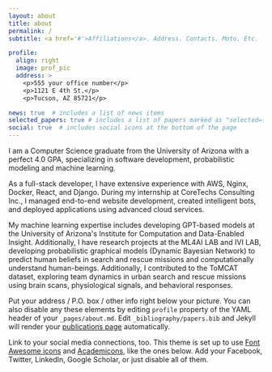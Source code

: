 ```yaml
---
layout: about
title: about
permalink: /
subtitle: <a href='#'>Affiliations</a>. Address. Contacts. Moto. Etc.

profile:
  align: right
  image: prof_pic
  address: >
    <p>555 your office number</p>
    <p>1121 E 4th St.</p>
    <p>Tucson, AZ 85721</p>

news: true  # includes a list of news items
selected_papers: true # includes a list of papers marked as "selected={true}"
social: true  # includes social icons at the bottom of the page
---
```


I am a Computer Science graduate from the University of Arizona with a perfect 4.0 GPA, specializing in software development, probabilistic modeling and machine learning.

As a full-stack developer, I have extensive experience with AWS, Nginx, Docker, React, and Django. During my internship at CoreTechs Consulting Inc., I managed end-to-end website development, created intelligent bots, and deployed applications using advanced cloud services.

My machine learning expertise includes developing GPT-based models at the University of Arizona's Institute for Computation and Data-Enabled Insight. Additionally, I have research projects at the ML4AI LAB and IVI LAB, developing probabilistic graphical models (Dynamic Bayesian Network) to predict human beliefs in search and rescue missions and computationally understand human-beings. Additionally, I contributed to the ToMCAT dataset, exploring team dynamics in urban search and rescue missions using brain scans, physiological signals, and behavioral responses.

Put your address / P.O. box / other info right below your picture. You can also disable any these elements by editing `profile` property of the YAML header of your `_pages/about.md`. Edit `_bibliography/papers.bib` and Jekyll will render your [publications page](/al-folio/publications/) automatically.

Link to your social media connections, too. This theme is set up to use [Font Awesome icons](http://fortawesome.github.io/Font-Awesome/) and [Academicons](https://jpswalsh.github.io/academicons/), like the ones below. Add your Facebook, Twitter, LinkedIn, Google Scholar, or just disable all of them.
